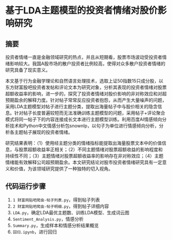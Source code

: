 # 基于LDA主题模型的投资者情绪对股价影响研究

## 摘要
投资者情绪一直是金融领域研究的热点，并且从短期看，股票市场波动受投资者情绪影响较大。我国A股市场的散户投资者比例较高，使得对众多散户投资者情绪的研究具备了现实意义。

本文基于行为金融学理论和自然语言处理技术，选取上证50指数15只成分股，以东方财富股吧投资者发帖和评论文本为研究对象，分析其表现的投资者情绪对股票超额收益率的影响，进一步的，探究了投资者情绪对股价影响的非对称效应和对超预期盈余的解释力度。针对帖子常常反应投资者抱怨，从而产生大量噪声的问题，采用LDA主题模型对帖子进行主题分类，提取出海量帖子中与股价相关的隐含信息。针对帖子长度普遍较短而无法准确训练主题模型的问题，采用帖子+评论聚合模式将同一帖子下的内容连接成长文本进行主题模型训练。利用百度AI情感倾向分析技术和Python中文情感分析包snownlp，以句子为单位进行情感倾向分析，分析各主题帖子展现的投资者情绪。

研究结果表明：（1）使用经主题分类的情绪指标能提取出海量股票文本中的价值信息，与股票超额收益率正相关；（2）不同主题情绪对股票超额收益的影响程度和持续性不同；（3）主题情绪对股票超额收益率的影响存在非对称效应；（4）主题情绪能有效解释公司超预期盈余。本文研究结论对股市投资者情绪研究具有一定意义和价值，为该领域研究提供了一种独特的切入视角。

## 代码运行步骤

1. `1 财富网贴吧爬虫-帖子列表.py`，得到帖子列表
2. `2 财富网贴吧爬虫-帖子明细.py`，得到帖子详细内容
3. `LDA.py`，确定LDA最优主题数、训练LDA模型、生成词云图
4. `Sentiment_Analysis.py`，情感分析
5. `Summary.py`，生成样本和情感分析结果概览
6. `回归.ipynb`，进行回归